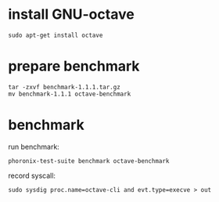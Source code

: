 # install GNU-octave
```
sudo apt-get install octave
```

# prepare benchmark
```
tar -zxvf benchmark-1.1.1.tar.gz
mv benchmark-1.1.1 octave-benchmark
```

# benchmark
run benchmark: 
```
phoronix-test-suite benchmark octave-benchmark
```
record syscall:
```
sudo sysdig proc.name=octave-cli and evt.type=execve > out
```
